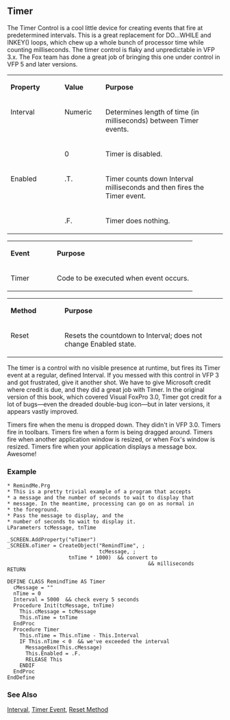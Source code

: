 ## Timer

The Timer Control is a cool little device for creating events that fire at predetermined intervals. This is a great replacement for DO...WHILE and INKEY() loops, which chew up a whole bunch of processor time while counting milliseconds. The timer control is flaky and unpredictable in VFP 3.x. The Fox team has done a great job of bringing this one under control in VFP 5 and later versions.

<table>
<tr>
  <td width="25%" valign="top">
  <p><b>Property</b></p>
  </td>
  <td width="14%" valign="top">
  <p><b>Value</b></p>
  </td>
  <td width="61%" valign="top">
  <p><b>Purpose</b></p>
  </td>
 </tr>
<tr>
  <td width="25%" rowspan="2" valign="top">
  <p>Interval</p>
  </td>
  <td width="14%" valign="top">
  <p>Numeric</p>
  </td>
  <td width="61%" valign="top">
  <p>Determines length of time (in milliseconds) between Timer events.</p>
  </td>
 </tr>
<tr>
  <td width="19%" valign="top">
  <p>0</p>
  </td>
  <td width="81%" valign="top">
  <p>Timer is disabled.</p>
  </td>
 </tr>
<tr>
  <td width="25%" rowspan="2" valign="top">
  <p>Enabled</p>
  </td>
  <td width="14%" valign="top">
  <p>.T.</p>
  </td>
  <td width="61%" valign="top">
  <p>Timer counts down Interval milliseconds and then fires the Timer event.</p>
  </td>
 </tr>
<tr>
  <td width="19%" valign="top">
  <p>.F.</p>
  </td>
  <td width="81%" valign="top">
  <p>Timer does nothing.</p>
  </td>
 </tr>
</table>

<table>
<tr>
  <td width="25%" valign="top">
  <p><b>Event</b></p>
  </td>
  <td width="75%" valign="top">
  <p><b>Purpose</b></p>
  </td>
 </tr>
<tr>
  <td width="25%" valign="top">
  <p>Timer</p>
  </td>
  <td width="75%" valign="top">
  <p>Code to be executed when event occurs.</p>
  </td>
 </tr>
</table>

<table>
<tr>
  <td width="25%" valign="top">
  <p><b>Method</b></p>
  </td>
  <td width="75%" valign="top">
  <p><b>Purpose</b></p>
  </td>
 </tr>
<tr>
  <td width="25%" valign="top">
  <p>Reset</p>
  </td>
  <td width="75%" valign="top">
  <p>Resets the countdown to Interval; does not change Enabled state.</p>
  </td>
 </tr>
</table>

The timer is a control with no visible presence at runtime, but fires its Timer event at a regular, defined Interval. If you messed with this control in VFP 3 and got frustrated, give it another shot. We have to give Microsoft credit where credit is due, and they did a great job with Timer. In the original version of this book, which covered Visual FoxPro 3.0, Timer got credit for a lot of bugs&mdash;even the dreaded double-bug icon&mdash;but in later versions, it appears vastly improved.

Timers fire when the menu is dropped down. They didn't in VFP 3.0. Timers fire in toolbars. Timers fire when a form is being dragged around. Timers fire when another application window is resized, or when Fox's window is resized. Timers fire when your application displays a message box. Awesome!

### Example

```foxpro
* RemindMe.Prg
* This is a pretty trivial example of a program that accepts
* a message and the number of seconds to wait to display that
* message. In the meantime, processing can go on as normal in
* the foreground.
* Pass the message to display, and the
* number of seconds to wait to display it.
LParameters tcMessage, tnTime

_SCREEN.AddProperty("oTimer")
_SCREEN.oTimer = CreateObject("RemindTime", ;
                              tcMessage, ;
                    tnTime * 1000)  && convert to
                                              && milliseconds
RETURN

DEFINE CLASS RemindTime AS Timer
  cMessage = ""
  nTime = 0
  Interval = 5000  && check every 5 seconds
  Procedure Init(tcMessage, tnTime)
    This.cMessage = tcMessage
    This.nTime = tnTime
  EndProc
  Procedure Timer
    This.nTime = This.nTime - This.Interval
    IF This.nTime < 0  && we've exceeded the interval
      MessageBox(This.cMessage)
      This.Enabled = .F.
      RELEASE This
    ENDIF
  EndProc
EndDefine
```
### See Also

[Interval](s4g462.md), [Timer Event](s4g463.md), [Reset Method](s4g464.md)